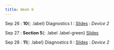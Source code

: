 ```yaml
---
title: Week 6
---
```


Sep 26
: **10**{: .label} Diagnostics I
  : [Slides](#)
: _Device 2_

Sep 27
: **Section 5**{: .label .label-green}
[Slides](#)

Sep 28
: **11**{: .label} Diagnostics II
  : [Slides](#)
: _Device 2_
